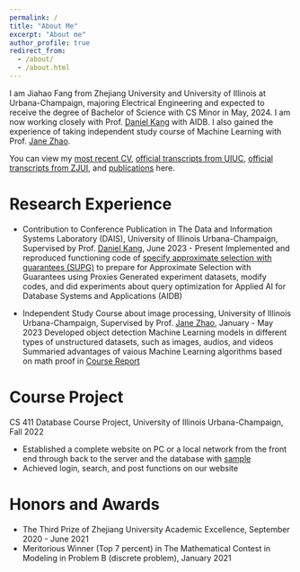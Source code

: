 ```yaml
---
permalink: /
title: "About Me"
excerpt: "About me"
author_profile: true
redirect_from: 
  - /about/
  - /about.html
---
```


I am Jiahao Fang from Zhejiang University and University of Illinois at Urbana-Champaign, majoring Electrical Engineering and expected to receive the degree of Bachelor of Science with CS Minor in May, 2024. I am now working closely with Prof. [Daniel Kang](https://ddkang.github.io/) with AIDB. I also gained the experience of taking independent study course of Machine Learning with Prof. [Jane Zhao](https://zhizhenz.ece.illinois.edu/).

You can view my [most recent CV](https://JiahaoFang77.github.io/files/resume.pdf), [official transcripts from UIUC](https://JiahaoFang77.github.io/files/Jiahao_Fang_UIUC_Official_Transcript.pdf), [official transcripts from ZJUI](https://JiahaoFang77.github.io/files/Jiahao_Fang_ZJUI_Official_Transcript.pdf), and [publications](https://jiahaofang77.github.io/publications/) here.


Research Experience
======
- Contribution to Conference Publication in The Data and Information Systems Laboratory (DAIS), University of Illinois Urbana-Champaign, Supervised by Prof. [Daniel Kang](https://ddkang.github.io/), June 2023 - Present
Implemented and reproduced functioning code of [specify approximate selection with guarantees (SUPG)](https://github.com/JiahaoFang77/supg) to prepare for Approximate Selection with Guarantees using Proxies
Generated experiment datasets, modify codes, and did experiments about query optimization for Applied AI for Database Systems and Applications (AIDB)

- Independent Study Course about image processing, University of Illinois Urbana-Champaign, Supervised by Prof. [Jane Zhao](https://zhizhenz.ece.illinois.edu/), January - May 2023
Developed object detection Machine Learning models in different types of unstructured datasets, such as images, audios, and videos
Summaried advantages of vaious Machine Learning algorithms based on math proof in [Course Report](https://github.com/JiahaoFang77/397_23_Spring)


Course Project
======
CS 411 Database Course Project, University of Illinois Urbana-Champaign, Fall 2022
- Established a complete website on PC or a local network from the front end through back to the server and the database with [sample](https://github.com/JiahaoFang77/Datasystem_project)
- Achieved login, search, and post functions on our website


Honors and Awards
======
- The Third Prize of Zhejiang University Academic Excellence, September 2020 - June 2021
- Meritorious Winner (Top 7 percent) in The Mathematical Contest in Modeling in Problem B (discrete problem), January 2021
